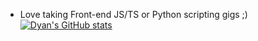- Love taking Front-end JS/TS or Python scripting gigs ;)
[![Dyan's GitHub stats](https://github-readme-stats.vercel.app/api?username=dyannd)](https://github.com/anuraghazra/github-readme-stats)

<!---
dyannd/dyannd is a ✨ special ✨ repository because its `README.md` (this file) appears on your GitHub profile.
You can click the Preview link to take a look at your changes.
--->

